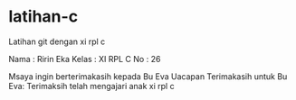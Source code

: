 # latihan-c
Latihan git dengan xi rpl c


Nama : Ririn Eka
Kelas : XI RPL C
No : 26


Msaya ingin berterimakasih kepada Bu Eva
Uacapan Terimakasih untuk Bu Eva: Terimaksih telah mengajari anak xi rpl c